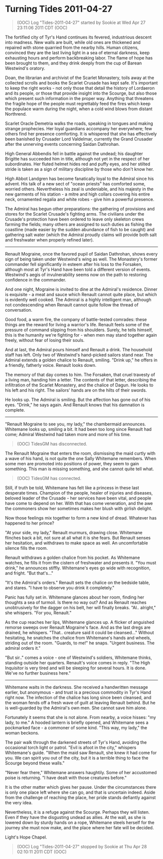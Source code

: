 <!-- TITLE: Turning Tides 2011-04-27 -->
<!-- SUBTITLE: A game log for Turning Tides -->

# Turning Tides 2011-04-27

> (OOC) Log "Tides-2011-04-27" started by Sookie at Wed Apr 27 23:11:06 2011 CDT (OOC)

The fortified city of Tyr's Hand continues its fevered, industrious descent into madness. New walls are built, while old ones are thickened and repaired with stone quarried from the nearby hills. Human citizens, convinced they are the last living light in a sea of eternal darkness, keep exhausting hours and perform backbreaking labor. The flame of hope has been brought to them, and they drink deeply from the cup of Barean Westwind's oratory.

Doan, the librarian and archivist of the Scarlet Monastery, toils away at the collected scrolls and books the Scarlet Crusade has kept safe. It's important to keep the right works - not only those that detail the history of Lordaeron and its people, or those that provide insight into the Scourge, but also those which present such information in the proper way. Anything that threatens the fragile hope of the people must regrettably feed the fires which keep the populace warm during the night, when a cold wind blows from distant Northrend.

Scarlet Oracle Demetria walks the roads, speaking in tongues and making strange prophecies. Her loyal guardians accompany her everywhere; few others find her presence comforting. It is whispered that she has effectively been banished by Crusader Lord Valdelmar, currently the Grand Crusader after the unnerving events concerning Saidan Dathrohan.

High General Abbendis fell in battle against the undead; his daughter Brigitte has succeeded him in title, although not yet in the respect of her subordinates. Her fluted helmet hides red and puffy eyes, and her stilted stride is taken as a sign of military discipline by those who don't know her.

High Abbot Landgren has become fanatically loyal to the Admiral since his advent. His talk of a new sect of "ocean priests" has comforted some, worried others. Nevertheless his zeal is undeniable, and his majesty in the new garments of his station - a mitre and high collars covering his entire neck, ornamented regalia and white robes - give him a powerful presence.

The Admiral has begun other preparations: the gathering of provisions and stores for the Scarlet Crusade's fighting arms. The civilians under the Crusade's protection have been ordered to leave only skeleton crews farming the fields; many others are assigned to such duties as fishing the coastline (made easier by the sudden abundance of fish to be caught) and gathering salt water (which the Admiral proudly claims will provide both salt and freshwater when properly refined later).

---

Renault Mograine, once the favored pupil of Saidan Dathrohan, shows every sign of being taken under Westwind's wing as well. The Monastery's former commander fell significantly in esteem after his loss to the Forsaken, although most at Tyr's Hand have been told a different version of events. Westwind's aegis of invulnerability seems now on the path to restoring confidence in the commander.

And one night, Mograine is invited to dine at the Admiral's residence. Dinner is exquisite - a meat and sauce which Renault cannot quite place, but which is evidently well cooked. The Admiral is a highly intelligent man, although not condescending when Renault cannot quite follow the thread of conversation.

Good food, a warm fire, the company of battle-tested comrades: these things are the reward for living a warrior's life. Renault feels some of the pressure of command slipping from his shoulders. Surely, he tells himself, this is the humanity we're fighting for - when men may stand together again freely, without fear of losing their souls.

And at last, the Admiral pours himself and Renault a drink. The household staff has left. Only two of Westwind's hand-picked sailors stand near. The Admiral extends a golden chalice to Renault, smiling. "Drink up," he offers in a friendly, fatherly voice. Renault looks down.

The memory of that day comes to him. The Forsaken, that cruel travesty of a living man, handing him a letter. The contents of that letter, describing the infiltration of the Scarlet Monastery, and the chalice of Dagun. He looks to his left and his right. The sailors' hands are on the hilts of their swords.

He looks up. The Admiral is smiling. But the affection has gone out of his eyes. "Drink," he says again. And Renault knows that his damnation is complete.

---

"Renault Mograine to see you, my lady," the chambermaid announces. Whitemane looks up, smiling a bit. It had been too long since Renault had come; Admiral Westwind had taken more and more of his time.

> (OOC) TidesGM has disconnected.

The Renault Mograine that enters the room, dismissing the maid curtly with a wave of his hand, is not quite the one Sally Whitemane remembers. When some men are promoted into positions of power, they seem to gain something. This man is missing something, and she cannot quite tell what.

> (OOC) TidesGM has connected.

Still, if truth be told, Whitemane has felt like a princess in these last desperate times. Champion of the people, healer of injuries and diseases, beloved leader of the Crusade - her services have been vital, and people have come to depend on her. With that has come veneration, and the awe the commoners show her sometimes makes her blush with girlish delight.

Now those feelings mix together to form a new kind of dread. Whatever has happened to her prince?

"At your side, my lady," Renault murmurs, drawing close. Whitemane flinches back a bit, not sure at all what it is she fears. But Renault senses her hesitation, and withdraws to make space as well. An uncomfortable silence fills the room.

Renault withdraws a golden chalice from his pocket. As Whitemane watches, he fills it from the cistern of freshwater and presents it. "You must drink," he announces stiffly. Whitemane's eyes go wide with recognition, and fright. "But that's..."

"It's the Admiral's orders." Renault sets the chalice on the bedside table, and stares. "I have to observe you drink it completely."

Panic has fully set in. Whitemane glances about her room, finding her thoughts a sea of turmoil. Is there no way out? And as Renault reaches unobtrusively for the dagger on his belt, her will finally breaks. "Al.. alright," she whispers. "For you, Renault."

As the cup reaches her lips, Whitemane glances up. A flicker of anguished remorse sweeps over Renault Mograine's face. And as the last dregs are drained, he whispers. "That.. creature said it could be cleansed..." Without hesitating, he snatches the chalice from Whitemane's hands and wheels, striding out of the room. "Guards, to me!" he snaps. "Urgent business. The admiral orders it."

"But sir.." comes a voice - one of Westwind's soldiers, Whitemane thinks, standing outside her quarters. Renault's voice comes in reply. "The High Inquisitor is very tired and will be sleeping for several hours. It is done. We've no further business here."

---

Whitemane waits in the darkness. She received a handwritten message earlier, but anonymous - and trust is a precious commodity in Tyr's Hand right now. The infection of the chalice has long since been cleansed, and the woman fends off a fresh wave of guilt at leaving Renault behind. But he is well-guarded by the Admiral's own men. She cannot save him alone.

Fortunately it seems that she is not alone. From nearby, a voice hisses: "my lady, to me." A hooded lantern is briefly opened, and Whitemane sees a pockmarked face - a commoner of some kind. "This way, my lady," the woman beckons.

The pair walk through the darkened streets of Tyr's Hand, avoiding the occasional torch light or patrol. "Evil is afoot in the city," whispers Whitemane's guide. "When the maid saw Renault, she knew it had come for you. We can spirit you out of the city, but it is a terrible thing to face the Scourge beyond these walls."

"Never fear there," Whitemane answers haughtily. Some of her accustomed poise is returning. "I have dealt with those creatures before."

It is the other matter which gives her pause. Under the circumstances there is only one place left where she can go, and that is uncertain indeed. Aside from the challenge of reaching the place, her pride stands defiantly against the very idea.

Nevertheless, it is a refuge against the Scourge. Perhaps they will listen. Even if they have the disgusting undead as allies. At the wall, as she is lowered down by sturdy hands on a rope, Whitemane steels herself for the journey she must now make, and the place where her fate will be decided.

Light's Hope Chapel.

> (OOC) Log "Tides-2011-04-27" stopped by Sookie at Thu Apr 28 02:10:11 2011 CDT (OOC)